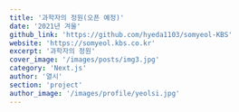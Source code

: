 ```yaml
---
title: '과학자의 정원(오픈 예정)'
date: '2021년 겨울'
github_link: 'https://github.com/hyeda1103/somyeol-KBS'
website: 'https://somyeol.kbs.co.kr'
excerpt: '과학자의 정원'
cover_image: '/images/posts/img3.jpg'
category: 'Next.js'
author: '열시'
section: 'project'
author_image: '/images/profile/yeolsi.jpg'
---
```

